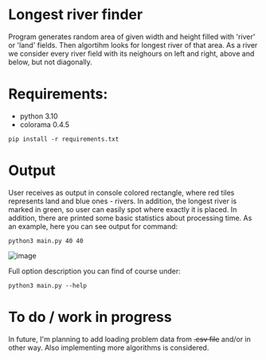 # Longest river finder
Program generates random area of given width and height filled with 'river' or 'land' fields. Then algortihm looks for longest river of that area. As a river we consider every river field with its neighours on left and right, above and below, but not diagonally.


# Requirements:
* python 3.10
* colorama 0.4.5

`pip install -r requirements.txt`

# Output

User receives as output in console colored rectangle, where red tiles represents land and blue ones - rivers. In addition, the longest river is marked in green, so user can easily spot where exactly it is placed. In addition, there are printed some basic statistics about processing time. As an example, here you can see output for command:

`python3 main.py 40 40`

![image](https://user-images.githubusercontent.com/49252352/197853753-9d43f459-67b8-47b0-a767-f3426ce31b4b.png)

Full option description you can find of course under:

`python3 main.py --help`

# To do / work in progress

In future, I'm planning to add loading problem data from ~~.csv file~~ and/or in other way. Also implementing more algorithms is considered.
